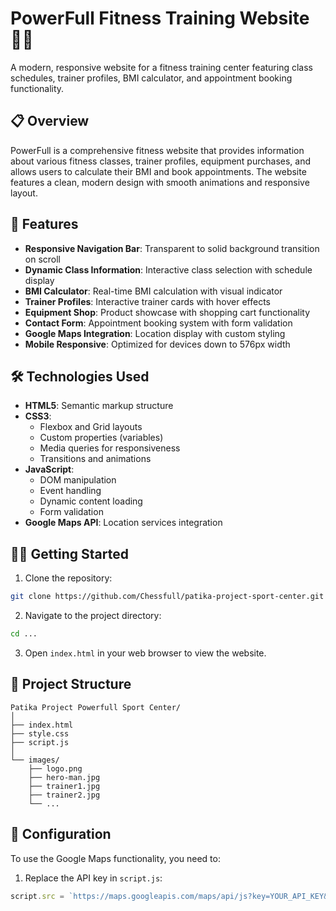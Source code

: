 # PowerFull Fitness Training Website 🏋️‍♂️

A modern, responsive website for a fitness training center featuring class schedules, trainer profiles, BMI calculator, and appointment booking functionality.

## 📋 Overview

PowerFull is a comprehensive fitness website that provides information about various fitness classes, trainer profiles, equipment purchases, and allows users to calculate their BMI and book appointments. The website features a clean, modern design with smooth animations and responsive layout.

## 🚀 Features

- **Responsive Navigation Bar**: Transparent to solid background transition on scroll
- **Dynamic Class Information**: Interactive class selection with schedule display
- **BMI Calculator**: Real-time BMI calculation with visual indicator
- **Trainer Profiles**: Interactive trainer cards with hover effects
- **Equipment Shop**: Product showcase with shopping cart functionality
- **Contact Form**: Appointment booking system with form validation
- **Google Maps Integration**: Location display with custom styling
- **Mobile Responsive**: Optimized for devices down to 576px width

## 🛠️ Technologies Used

- **HTML5**: Semantic markup structure
- **CSS3**: 
  - Flexbox and Grid layouts
  - Custom properties (variables)
  - Media queries for responsiveness
  - Transitions and animations
- **JavaScript**: 
  - DOM manipulation
  - Event handling
  - Dynamic content loading
  - Form validation
- **Google Maps API**: Location services integration


## 🏃‍♂️ Getting Started

1. Clone the repository:
```bash
git clone https://github.com/Chessfull/patika-project-sport-center.git
```

2. Navigate to the project directory:
```bash
cd ...
```

3. Open `index.html` in your web browser to view the website.


## 📐 Project Structure

```
Patika Project Powerfull Sport Center/
│
├── index.html
├── style.css
├── script.js
│
└── images/
    ├── logo.png
    ├── hero-man.jpg
    ├── trainer1.jpg
    ├── trainer2.jpg
    └── ...
```

## 🔧 Configuration

To use the Google Maps functionality, you need to:
1. Replace the API key in `script.js`:
```javascript
script.src = `https://maps.googleapis.com/maps/api/js?key=YOUR_API_KEY&callback=initMap`;
```